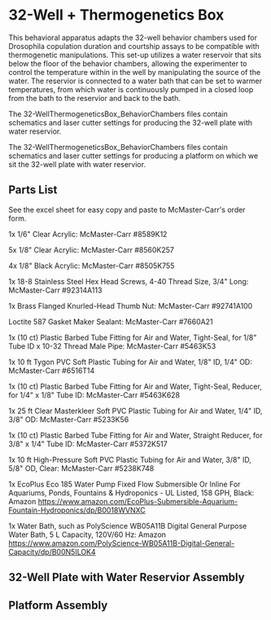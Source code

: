 # 32-Well + Thermogenetics Box

This behavioral apparatus adapts the 32-well behavior chambers used for Drosophila copulation duration and courtship assays to be compatible with thermogenetic manipulations.
This set-up utilizes a water reservoir that sits below the floor of the behavior chambers, allowing the experimenter to control the temperature within in the well by manipulating the source of the water.
The reservior is connected to a water bath that can be set to warmer temperatures, from which water is continuously pumped in a closed loop from the bath to the reservior and back to the bath.

The 32-WellThermogeneticsBox_BehaviorChambers files contain schematics and laser cutter settings for producing the 32-well plate with water reservior.

The 32-WellThermogeneticsBox_BehaviorChambers files contain schematics and laser cutter settings for producing a platform on which we sit the 32-well plate with water reservior.

## Parts List
See the excel sheet for easy copy and paste to McMaster-Carr's order form.

1x 1/6" Clear Acrylic: McMaster-Carr #8589K12

5x 1/8" Clear Acrylic: McMaster-Carr #8560K257

4x 1/8" Black Acrylic: McMaster-Carr #8505K755

1x 18-8 Stainless Steel Hex Head Screws, 4-40 Thread Size, 3/4" Long: McMaster-Carr #92314A113

1x Brass Flanged Knurled-Head Thumb Nut: McMaster-Carr #92741A100

Loctite 587 Gasket Maker Sealant: McMaster-Carr #7660A21

1x (10 ct) Plastic Barbed Tube Fitting for Air and Water, Tight-Seal, for 1/8" Tube ID x 10-32 Thread Male Pipe: McMaster-Carr #5463K53

1x 10 ft Tygon PVC Soft Plastic Tubing for Air and Water, 1/8" ID, 1/4" OD: McMaster-Carr #6516T14

1x (10 ct) Plastic Barbed Tube Fitting for Air and Water, Tight-Seal, Reducer, for 1/4" x 1/8" Tube ID: McMaster-Carr #5463K628

1x 25 ft Clear Masterkleer Soft PVC Plastic Tubing for Air and Water, 1/4" ID, 3/8" OD: McMaster-Carr #5233K56

1x (10 ct) Plastic Barbed Tube Fitting for Air and Water, Straight Reducer, for 3/8" x 1/4" Tube ID: McMaster-Carr #5372K517

1x 10 ft High-Pressure Soft PVC Plastic Tubing for Air and Water, 3/8" ID, 5/8" OD, Clear: McMaster-Carr #5238K748

1x EcoPlus Eco 185 Water Pump Fixed Flow Submersible Or Inline For Aquariums, Ponds, Fountains & Hydroponics - UL Listed, 158 GPH, Black: Amazon https://www.amazon.com/EcoPlus-Submersible-Aquarium-Fountain-Hydroponics/dp/B0018WVNXC

1x Water Bath, such as PolyScience WB05A11B Digital General Purpose Water Bath, 5 L Capacity, 120V/60 Hz: Amazon https://www.amazon.com/PolyScience-WB05A11B-Digital-General-Capacity/dp/B00N5ILOK4

## 32-Well Plate with Water Reservior Assembly

## Platform Assembly
